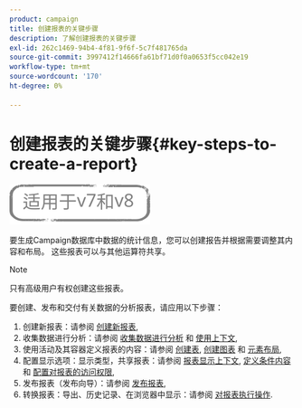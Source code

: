 ```yaml
---
product: campaign
title: 创建报表的关键步骤
description: 了解创建报表的关键步骤
exl-id: 262c1469-94b4-4f81-9f6f-5c7f481765da
source-git-commit: 3997412f14666fa61bf71d0f0a0653f5cc042e19
workflow-type: tm+mt
source-wordcount: '170'
ht-degree: 0%

---
```


# 创建报表的关键步骤{#key-steps-to-create-a-report}

![](../../assets/common.svg)

要生成Campaign数据库中数据的统计信息，您可以创建报告并根据需要调整其内容和布局。 这些报表可以与其他运算符共享。

>[!NOTE]
>
>只有高级用户有权创建这些报表。

要创建、发布和交付有关数据的分析报表，请应用以下步骤：

1. 创建新报表：请参阅 [创建新报表](../../reporting/using/creating-a-new-report.md),
1. 收集数据进行分析：请参阅 [收集数据进行分析](../../reporting/using/collecting-data-to-analyze.md) 和 [使用上下文](../../reporting/using/using-the-context.md),
1. 使用活动及其容器定义报表的内容：请参阅 [创建表](../../reporting/using/creating-a-table.md), [创建图表](../../reporting/using/creating-a-chart.md) 和 [元素布局](../../reporting/using/element-layout.md),
1. 配置显示选项：显示类型，共享报表：请参阅 [报表显示上下文](../../reporting/using/configuring-access-to-the-report.md#report-display-context), [定义条件内容](../../reporting/using/defining-a-conditional-content.md) 和 [配置对报表的访问权限](../../reporting/using/configuring-access-to-the-report.md),
1. 发布报表（发布向导）：请参阅 [发布报表](../../reporting/using/configuring-access-to-the-report.md#publishing-the-report),
1. 转换报表：导出、历史记录、在浏览器中显示：请参阅 [对报表执行操作](../../reporting/using/actions-on-reports.md).
